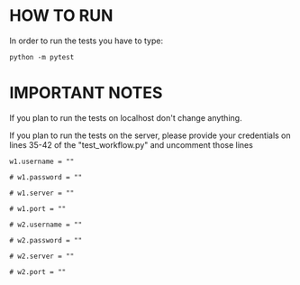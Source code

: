 # HOW TO RUN

In order to run the tests you have to type:

`python -m pytest`

# IMPORTANT NOTES

If you plan to run the tests on localhost don't change anything.

If you plan to run the tests on the server, please provide your credentials
on lines 35-42 of the "test_workflow.py" and uncomment those lines

`w1.username = ""`

`# w1.password = ""`

`# w1.server = ""`

`# w1.port = ""`

`# w2.username = ""`

`# w2.password = ""`

`# w2.server = ""`

`# w2.port = ""`